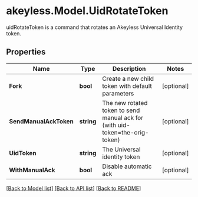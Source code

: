 # akeyless.Model.UidRotateToken
uidRotateToken is a command that rotates an Akeyless Universal Identity token.
## Properties

Name | Type | Description | Notes
------------ | ------------- | ------------- | -------------
**Fork** | **bool** | Create a new child token with default parameters | [optional] 
**SendManualAckToken** | **string** | The new rotated token to send manual ack for (with uid-token&#x3D;the-orig-token) | [optional] 
**UidToken** | **string** | The Universal identity token | [optional] 
**WithManualAck** | **bool** | Disable automatic ack | [optional] 

[[Back to Model list]](../README.md#documentation-for-models) [[Back to API list]](../README.md#documentation-for-api-endpoints) [[Back to README]](../README.md)

